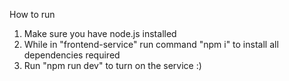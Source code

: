 How to run

1. Make sure you have node.js installed
2. While in "frontend-service" run command "npm i" to install all dependencies required
3. Run "npm run dev" to turn on the service :)
